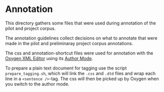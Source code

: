 

# Annotation

This directory gathers some files that were used during annotation of the pilot and project corpus.

The annotation guidelines collect decisions on what to annotate that were made in the pilot and preliminaray project corpus annotations.

The css and   annotation-shortcut files were used for annotation with the [Oxygen XML Editor](https://www.oxygenxml.com/) using its [Author Mode](https://www.oxygenxml.com/doc/versions/21.1/ug-editor/topics/author-editor.html).

To prepare a plain text document for tagging use the script `prepare_tagging.sh`, which will link the  `.css` and `.dtd` files and wrap each line in a `<sentence />`-tag. The css will then be picked up by Oxygen when you switch to the author mode.
